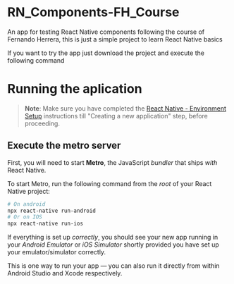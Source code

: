 # RN_Components-FH_Course

An app for testing React Native components following the course of Fernando Herrera, this is just a simple project to learn React Native basics

If you want to try the app just download the project and execute the following command

# Running the aplication

>**Note**: Make sure you have completed the [React Native - Environment Setup](https://reactnative.dev/docs/environment-setup) instructions till "Creating a new application" step, before proceeding.

## Execute the metro server

First, you will need to start **Metro**, the JavaScript _bundler_ that ships _with_ React Native.

To start Metro, run the following command from the _root_ of your React Native project:

```bash
# On android
npx react-native run-android
# Or on IOS
npx react-native run-ios
```

If everything is set up _correctly_, you should see your new app running in your _Android Emulator_ or _iOS Simulator_ shortly provided you have set up your emulator/simulator correctly.

This is one way to run your app — you can also run it directly from within Android Studio and Xcode respectively.
